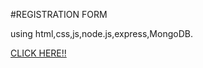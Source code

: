 #REGISTRATION FORM


using html,css,js,node.js,express,MongoDB.



 <a href="https://registration-form-ll1s.onrender.com"   target="blank"> CLICK HERE!!</a>


        

